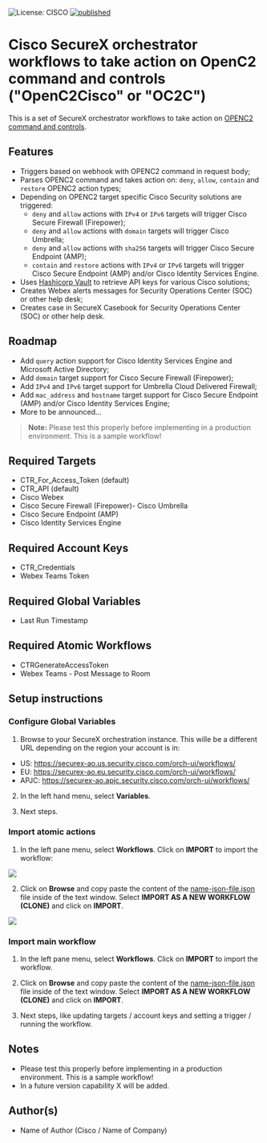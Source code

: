![License: CISCO](https://img.shields.io/badge/License-CISCO-blue.svg)
[![published](https://static.production.devnetcloud.com/codeexchange/assets/images/devnet-published.svg)](https://developer.cisco.com/codeexchange/github/repo/<REPO-HERE>)

# Cisco SecureX orchestrator workflows to take action on OpenC2 command and controls ("OpenC2Cisco" or "OC2C")
This is a set of SecureX orchestrator workflows to take action on [OPENC2 command and controls](https://docs.oasis-open.org/openc2/oc2ls/v1.0/cs02/oc2ls-v1.0-cs02.html).


## Features
* Triggers based on webhook with OPENC2 command in request body;
* Parses OPENC2 command and takes action on: `deny`, `allow`, `contain` and `restore` OPENC2 action types;
* Depending on OPENC2 target specific Cisco Security solutions are triggered:
  * `deny` and `allow` actions with `IPv4` or `IPv6` targets will trigger Cisco Secure Firewall (Firepower);
  * `deny` and `allow` actions with `domain` targets will trigger Cisco Umbrella;
  * `deny` and `allow` actions with `sha256` targets will trigger Cisco Secure Endpoint (AMP);
  * `contain` and `restore` actions with `IPv4` or `IPv6` targets will trigger Cisco Secure Endpoint (AMP) and/or Cisco Identity Services Engine.
* Uses [Hashicorp Vault](https://www.vaultproject.io/) to retrieve API keys for various Cisco solutions;
* Creates Webex alerts messages for Security Operations Center (SOC) or other help desk;
* Creates case in SecureX Casebook for Security Operations Center (SOC) or other help desk.

## Roadmap
* Add `query` action support for Cisco Identity Services Engine and Microsoft Active Directory;
* Add `domain` target support for Cisco Secure Firewall (Firepower);
* Add `IPv4` and `IPv6` target support for Umbrella Cloud Delivered Firewall;
* Add `mac_address` and `hostname` target support for Cisco Secure Endpoint (AMP) and/or Cisco Identity Services Engine;
* More to be announced...

> **Note:** Please test this properly before implementing in a production environment. This is a sample workflow!

## Required Targets
- CTR_For_Access_Token (default)
- CTR_API (default)
- Cisco Webex 
- Cisco Secure Firewall (Firepower)- Cisco Umbrella
- Cisco Secure Endpoint (AMP)
- Cisco Identity Services Engine

## Required Account Keys
- CTR_Credentials
- Webex Teams Token

## Required Global Variables
- Last Run Timestamp

## Required Atomic Workflows
- CTRGenerateAccessToken
- Webex Teams - Post Message to Room

## Setup instructions

### Configure Global Variables

1. Browse to your SecureX orchestration instance. This wille be a different URL depending on the region your account is in: 

* US: https://securex-ao.us.security.cisco.com/orch-ui/workflows/
* EU: https://securex-ao.eu.security.cisco.com/orch-ui/workflows/
* APJC: https://securex-ao.apjc.security.cisco.com/orch-ui/workflows/

2. In the left hand menu, select **Variables**.

3. Next steps.

### Import atomic actions

1. In the left pane menu, select **Workflows**. Click on **IMPORT** to import the workflow:

![](screenshots/import-workflow.png)

2. Click on **Browse** and copy paste the content of the [name-json-file.json](https://raw.githubusercontent.com/github-username/name-of-repo/master/name-json-file.json) file inside of the text window. Select **IMPORT AS A NEW WORKFLOW (CLONE)** and click on **IMPORT**.

![](screenshots/copy-paste.png)

### Import main workflow

1. In the left pane menu, select **Workflows**. Click on **IMPORT** to import the workflow.

2. Click on **Browse** and copy paste the content of the [name-json-file.json](https://raw.githubusercontent.com/github-username/name-of-repo/master/name-json-file.json) file inside of the text window.  Select **IMPORT AS A NEW WORKFLOW (CLONE)** and click on **IMPORT**.

3. Next steps, like updating targets / account keys and setting a trigger / running the workflow.

## Notes

* Please test this properly before implementing in a production environment. This is a sample workflow!
* In a future version capability X will be added. 

## Author(s)

* Name of Author (Cisco / Name of Company)
